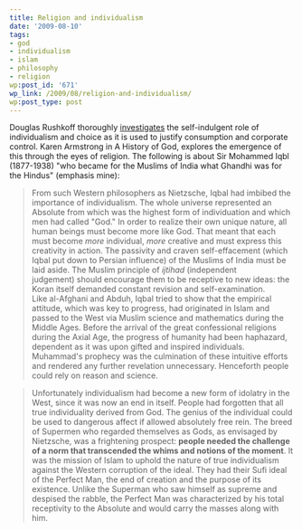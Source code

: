 ```yaml
---
title: Religion and individualism
date: '2009-08-10'
tags:
- god
- individualism
- islam
- philosophy
- religion
wp:post_id: '671'
wp_link: /2009/08/religion-and-individualism/
wp:post_type: post
---
```


Douglas Rushkoff thoroughly [investigates](http://www.island94.org/2009/08/from-self-actualization-to-neo-liberalism/) the self-indulgent role of individualism and choice as it is used to justify consumption and corporate control. Karen Armstrong in A History of God, explores the emergence of this through the eyes of religion. The following is about Sir Mohammed Iqbl (1877-1938) "who became for the Muslims of India what Ghandhi was for the Hindus" (emphasis mine):

> From such Western philosophers as Nietzsche, Iqbal had imbibed the importance of individualism. The whole universe represented an Absolute from which was the highest form of individuation and which men had called "God." In order to realize their own unique nature, all human beings must become more like God. That meant that each must become _more_ individual, _more_ creative and must express this creativity in action. The passivity and craven self-effacement (which Iqbal put down to Persian influence) of the Muslims of India must be laid aside. The Muslim principle of _ijtihad_ (independent judgement) should encourage them to be receptive to new ideas: the Koran itself demanded constant revision and self-examination. Like al-Afghani and Abduh, Iqbal tried to show that the empirical attitude, which was key to progress, had originated in Islam and passed to the West via Muslim science and mathematics during the Middle Ages. Before the arrival of the great confessional religions during the Axial Age, the progress of humanity had been haphazard, dependent as it was upon gifted and inspired individuals. Muhammad's prophecy was the culmination of these intuitive efforts and rendered any further revelation unnecessary. Henceforth people could rely on reason and science.

>

> Unfortunately individualism had become a new form of idolatry in the West, since it was now an end in itself. People had forgotten that all true individuality derived from God. The genius of the individual could be used to dangerous affect if allowed absolutely free rein. The breed of Supermen who regarded themselves as Gods, as envisaged by Nietzsche, was a frightening prospect: **people needed the challenge of a norm that transcended the whims and notions of the moment**. It was the mission of Islam to uphold the nature of true individualism against the Western corruption of the ideal. They had their Sufi ideal of the Perfect Man, the end of creation and the purpose of its existence. Unlike the Superman who saw himself as supreme and despised the rabble, the Perfect Man was characterized by his total receptivity to the Absolute and would carry the masses along with him.

>

>
